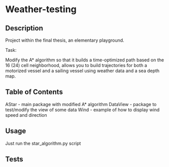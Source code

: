 # Weather-testing

## Description

Project within the final thesis, an elementary playground.

Task:

Modify the A* algorithm so that it builds a time-optimized path based on the 16 (24) cell neighborhood, 
allows you to build trajectories for both a motorized vessel and a sailing vessel using weather data and a sea depth map.

## Table of Contents 

AStar - main package with modified A* algorithm
DataView - package to test/modify the view of some data
Wind - example of how to display wind speed and direction

## Usage

Just run the star_algorithm.py script

## Tests
